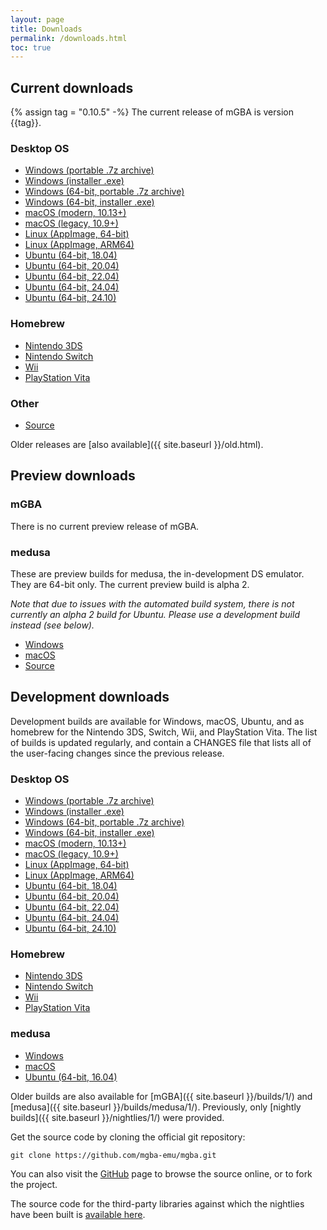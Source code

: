 ```yaml
---
layout: page
title: Downloads
permalink: /downloads.html
toc: true
---
```


Current downloads
-----------------

{% assign tag = "0.10.5" -%}
The current release of mGBA is version {{tag}}.

### Desktop OS
* [Windows (portable .7z archive)](https://github.com/mgba-emu/mgba/releases/download/{{tag}}/mGBA-{{tag}}-win32.7z)
* [Windows (installer .exe)](https://github.com/mgba-emu/mgba/releases/download/{{tag}}/mGBA-{{tag}}-win32-installer.exe)
* [Windows (64-bit, portable .7z archive)](https://github.com/mgba-emu/mgba/releases/download/{{tag}}/mGBA-{{tag}}-win64.7z)
* [Windows (64-bit, installer .exe)](https://github.com/mgba-emu/mgba/releases/download/{{tag}}/mGBA-{{tag}}-win64-installer.exe)
* [macOS (modern, 10.13+)](https://github.com/mgba-emu/mgba/releases/download/{{tag}}/mGBA-{{tag}}-macos.dmg)
* [macOS (legacy, 10.9+)](https://github.com/mgba-emu/mgba/releases/download/{{tag}}/mGBA-{{tag}}-osx.dmg)
* [Linux (AppImage, 64-bit)](https://github.com/mgba-emu/mgba/releases/download/{{tag}}/mGBA-{{tag}}-appimage-x64.appimage)
* [Linux (AppImage, ARM64)](https://github.com/mgba-emu/mgba/releases/download/{{tag}}/mGBA-{{tag}}-appimage-arm64.appimage)
* [Ubuntu (64-bit, 18.04)](https://github.com/mgba-emu/mgba/releases/download/{{tag}}/mGBA-{{tag}}-ubuntu64-bionic.tar.xz)
* [Ubuntu (64-bit, 20.04)](https://github.com/mgba-emu/mgba/releases/download/{{tag}}/mGBA-{{tag}}-ubuntu64-focal.tar.xz)
* [Ubuntu (64-bit, 22.04)](https://github.com/mgba-emu/mgba/releases/download/{{tag}}/mGBA-{{tag}}-ubuntu64-jammy.tar.xz)
* [Ubuntu (64-bit, 24.04)](https://github.com/mgba-emu/mgba/releases/download/{{tag}}/mGBA-{{tag}}-ubuntu64-noble.tar.xz)
* [Ubuntu (64-bit, 24.10)](https://github.com/mgba-emu/mgba/releases/download/{{tag}}/mGBA-{{tag}}-ubuntu64-oracular.tar.xz)

### Homebrew
* [Nintendo 3DS](https://github.com/mgba-emu/mgba/releases/download/{{tag}}/mGBA-{{tag}}-3ds.7z)
* [Nintendo Switch](https://github.com/mgba-emu/mgba/releases/download/{{tag}}/mGBA-{{tag}}-switch.7z)
* [Wii](https://github.com/mgba-emu/mgba/releases/download/{{tag}}/mGBA-{{tag}}-wii.7z)
* [PlayStation Vita](https://github.com/mgba-emu/mgba/releases/download/{{tag}}/mGBA-{{tag}}-vita.7z)

### Other
* [Source](https://github.com/mgba-emu/mgba/archive/{{tag}}.tar.gz)

Older releases are [also available]({{ site.baseurl }}/old.html).

Preview downloads
-----------------

### mGBA

There is no current preview release of mGBA.

### medusa

These are preview builds for medusa, the in-development DS emulator. They are 64-bit only. The current preview build is alpha 2.

_Note that due to issues with the automated build system, there is not currently an alpha 2 build for Ubuntu.
Please use a development build instead (see below)._

* [Windows](https://github.com/mgba-emu/mgba/releases/download/medusa-a2/medusa-a2-win64.7z)
* [macOS](https://github.com/mgba-emu/mgba/releases/download/medusa-a2/medusa-a2-osx.tar.xz)
* [Source](https://github.com/mgba-emu/mgba/archive/medusa-a2.tar.gz)

Development downloads
---------------------

Development builds are available for Windows, macOS, Ubuntu, and as homebrew for the Nintendo 3DS, Switch, Wii, and PlayStation Vita.
The list of builds is updated regularly, and contain a CHANGES file that lists all of the user-facing changes since the previous release.

### Desktop OS
* [Windows (portable .7z archive)](https://s3.amazonaws.com/mgba/mGBA-build-latest-win32.7z)
* [Windows (installer .exe)](https://s3.amazonaws.com/mgba/mGBA-build-installer-latest-win32.exe)
* [Windows (64-bit, portable .7z archive)](https://s3.amazonaws.com/mgba/mGBA-build-latest-win64.7z)
* [Windows (64-bit, installer .exe)](https://s3.amazonaws.com/mgba/mGBA-build-installer-latest-win64.exe)
* [macOS (modern, 10.13+)](https://s3.amazonaws.com/mgba/mGBA-build-latest-macos.dmg)
* [macOS (legacy, 10.9+)](https://s3.amazonaws.com/mgba/mGBA-build-latest-osx.dmg)
* [Linux (AppImage, 64-bit)](https://s3.amazonaws.com/mgba/mGBA-build-latest-appimage-x64.appimage)
* [Linux (AppImage, ARM64)](https://s3.amazonaws.com/mgba/mGBA-build-latest-appimage-arm64.appimage)
* [Ubuntu (64-bit, 18.04)](https://s3.amazonaws.com/mgba/mGBA-build-latest-ubuntu64-bionic.tar.xz)
* [Ubuntu (64-bit, 20.04)](https://s3.amazonaws.com/mgba/mGBA-build-latest-ubuntu64-focal.tar.xz)
* [Ubuntu (64-bit, 22.04)](https://s3.amazonaws.com/mgba/mGBA-build-latest-ubuntu64-jammy.tar.xz)
* [Ubuntu (64-bit, 24.04)](https://s3.amazonaws.com/mgba/mGBA-build-latest-ubuntu64-noble.tar.xz)
* [Ubuntu (64-bit, 24.10)](https://s3.amazonaws.com/mgba/mGBA-build-latest-ubuntu64-oracular.tar.xz)

### Homebrew
* [Nintendo 3DS](https://s3.amazonaws.com/mgba/mGBA-build-latest-3ds.7z)
* [Nintendo Switch](https://s3.amazonaws.com/mgba/mGBA-build-latest-switch.7z)
* [Wii](https://s3.amazonaws.com/mgba/mGBA-build-latest-wii.7z)
* [PlayStation Vita](https://s3.amazonaws.com/mgba/mGBA-build-latest-vita.7z)

### medusa
* [Windows](https://s3.amazonaws.com/mgba/medusa-build-latest-win64.7z)
* [macOS](https://s3.amazonaws.com/mgba/medusa-build-latest-osx.tar.xz)
* [Ubuntu (64-bit, 16.04)](https://s3.amazonaws.com/mgba/medusa-build-latest-ubuntu64-xenial.tar.xz)

Older builds are also available for [mGBA]({{ site.baseurl }}/builds/1/) and [medusa]({{ site.baseurl }}/builds/medusa/1/).
Previously, only [nightly builds]({{ site.baseurl }}/nightlies/1/) were provided.

Get the source code by cloning the official git repository:

    git clone https://github.com/mgba-emu/mgba.git

You can also visit the [GitHub](https://github.com/mgba-emu/mgba/) page to browse the source online, or to fork the project.

The source code for the third-party libraries against which the nightlies have been built is [available here](https://github.com/mgba-emu/dependencies).
